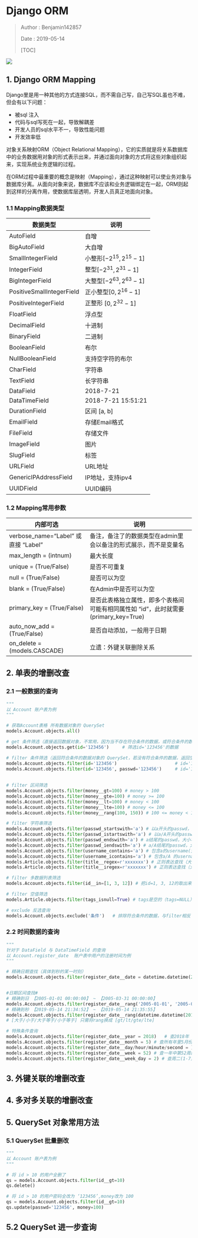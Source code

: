 # Django ORM

> Author : Benjamin142857
>
> Date : 2019-05-14
>
> [TOC]



![](http://www.benjamin-stella.cn/logo.png)



## 1. Django ORM Mapping

Django里是用一种其他的方式连接SQL，而不需自己写，自己写SQL虽也不难，但会有以下问题：

- 被sql 注入
- 代码与sql写死在一起，导致解耦差
- 开发人员的sql水平不一，导致性能问题
- 开发效率低

对象关系映射ORM（Object Relational Mapping），它的实质就是将关系数据库中的业务数据用对象的形式表示出来，并通过面向对象的方式将这些对象组织起来，实现系统业务逻辑的过程。

在ORM过程中最重要的概念是映射（Mapping），通过这种映射可以使业务对象与数据库分离。从面向对象来说，数据库不应该和业务逻辑绑定在一起，ORM则起到这样的分离作用，使数据库层透明，开发人员真正地面向对象。



### 1.1 Mapping数据类型

| 数据类型                  | 说明                       |
| ------------------------- | -------------------------- |
| AutoField                 | 自增                       |
| BigAutoField              | 大自增                     |
| SmallIntegerField         | 小整形$[-2^{15},2^{15}-1]$ |
| IntegerField              | 整型$[-2^{31},2^{31}-1]$   |
| BigIntegerField           | 大整型$[-2^{63},2^{63}-1]$ |
| PositiveSmallIntegerField | 正小整型$[0,2^{16}-1]$     |
| PositiveIntegerField      | 正整形 $[0,2^{32}-1]$      |
| FloatField                | 浮点型                     |
| DecimalField              | 十进制                     |
| BinaryField               | 二进制                     |
| BooleanField              | 布尔                       |
| NullBooleanField          | 支持空字符的布尔           |
| CharField                 | 字符串                     |
| TextField                 | 长字符串                   |
| DataField                 | 2018-7-21                  |
| DataTimeField             | 2018-7-21      15:51:21    |
| DurationField             | 区间 [a, b]                |
| EmailField                | 存储Email格式              |
| FileField                 | 存储文件                   |
| ImageField                | 图片                       |
| SlugField                 | 标签                       |
| URLField                  | URL地址                    |
| GenericIPAddressField     | IP地址，支持ipv4           |
| UUIDField                 | UUID编码                   |



### 1.2 Mapping常用参数


| 内部可选                                                     | 说明                                                         |
| ------------------------------------------------------------ | ------------------------------------------------------------ |
| verbose_name=“Label” 或直接                          “Label” | 备注，备注了的数据类型在admin里会以备注的形式展示，而不是变量名 |
| max_length = (intnum)                                        | 最大长度                                                     |
| unique = (True/False)                                        | 是否不可重复                                                 |
| null = (True/False)                                          | 是否可以为空                                                 |
| blank = (True/False)                                         | 在Admin中是否可以为空                                        |
| primary_key = (True/False)                                   | 是否此表格独立属性，即多个表格间可能有相同属性如 “id”，此时就需要(primary_key=True) |
| auto_now_add = (True/False)                                  | 是否自动添加，一般用于日期                                   |
| on_delete = (models.CASCADE)                                 | 立遗：外键关联删除关系                                       |





## 2. 单表的增删改查

### 2.1 一般数据的查询

~~~python
"""
以 Account 账户表为例
"""

# 获取Account表格 所有数据对象的 QuerySet
models.Account.objects.all()

# get 条件筛选（直接返回数据对象，不常用，因为当不存在符合条件的数据，或符合条件的数据不止一条，会报错）
models.Account.objects.get(id='123456')		# 筛选id='123456'的数据

# filter 条件筛选（返回符合条件的数据对象的 QuerySet，若没有符合条件的数据，返回空 QuerySet）
models.Account.objects.filter(id='123456')						# id='123456'
models.Account.objects.filter(id='123456', passwd='123456')		# id='123456' 且 passwd='123456'
    
    
# filter 区间筛选
models.Account.objects.filter(money__gt=100) # money > 100
models.Account.objects.filter(money__gte=100) # money >= 100
models.Account.objects.filter(money__lt=100) # money < 100
models.Account.objects.filter(money__lte=100) # money <= 100
models.Account.objects.filter(money__rang(100, 150)) # 100 <= money < 150

# filter 字符串筛选
models.Account.objects.filter(passwd_startswith='a') # 以a开头的passwd，大小写敏感
models.Account.objects.filter(passwd_istartswith='a') # 以a/A开头的passwd，大小写不敏感
models.Account.objects.filter(passwd_endswith='a') # a结尾的passwd，大小写敏感
models.Account.objects.filter(passwd_iendswith='a') # a/A结尾的passwd，大小写不敏感
models.Account.objects.filter(username_contains='a') # 包含a的username(大小写敏感)
models.Account.objects.filter(username_icontains='a') # 包含a/A 的username(大小写不敏感)
models.Article.objects.filter(title__regex=r'xxxxxxx') # 正则表达查找（大小写敏感）
models.Article.objects.filter(title__iregex=r'xxxxxxx') # 正则表达查找（大小不写敏感）

# filter 多数据列表筛选
models.Account.objects.filter(id__in=[1, 3, 12]) # 把id=1, 3, 12的取出来

# filter 空值筛选
models.Article.objects.filter(tags_isnull=True) # tags是空的（tags=NULL）

# exclude 反选查询
models.Account.objects.exclude('条件')   # 排除符合条件的数据，与filter相反
~~~



### 2.2 时间数据的查询

~~~python
"""
针对于 DataField 与 DataTimeField 的查询
以 Account.register_date  账户表中用户的注册时间为例
"""

# 精确日期查找（具体到秒的某一时刻）
models.Account.objects.filter(register_date__date = datetime.datetime(2019, 5, 14, 21, 34, 52))   # 【2019-05-14 21:34:52】


#日期区间查找#
# 精确到日 【2005-01-01 00:00:00】 ~ 【2005-03-31 00:00:00】
models.Account.objects.filter(register_date__rang('2005-01-01', '2005-03-31'))	
# 精确到秒 【2019-05-14 21:34:52】 ~ 【2019-05-14 21:35:55】
models.Account.objects.filter(register_date__rang(datetime.datetime(2019, 5, 14, 21, 34, 52), datetime.datetime(2019, 5, 14, 21, 35, 55))) 
# [大于/小于/大于等于/小于等于] 只需将rang换成 [gt/lt/gte/lte]

# 特殊条件查询
models.Account.objects.filter(register_date__year = 2018)   # 查2018年
models.Account.objects.filter(register_date__month = 5) # 查所有年里5月份的
models.Account.objects.filter(register_date__day/hour/minute/second = ) # 查日分时秒
models.Account.objects.filter(register_date__week = 52) # 查一年中第52周的
models.Account.objects.filter(register_date__week_day = 2) # 查周二(1-7对应sunday-saturday)
~~~







## 3. 外键关联的增删改查





## 4. 多对多关联的增删改查







## 5. QuerySet 对象常用方法

### 5.1 QuerySet 批量删改

~~~python
"""
以 Account 账户表为例
"""

# 将 id > 10 的用户全删了
qs = models.Account.objects.filter(id__gt=10)
qs.delete()  

# 将 id > 10 的用户密码全改为 ‘123456’,money改为 100
qs = models.Account.objects.filter(id__gt=10)
qs.update(passwd='123456', money=100)
~~~





## 5.2 QuerySet 进一步查询

